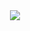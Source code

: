 <div align="center"> <img src="https://github-readme-stats.vercel.app/api/top-langs/?username=Madou-Shinni&hide_title=true&hide_border=true&layout=compact&langs_count=6&text_color=000&icon_color=fff&bg_color=0,52fa5a,4dfcff,c64dff&theme=graywhite" /> </div>
